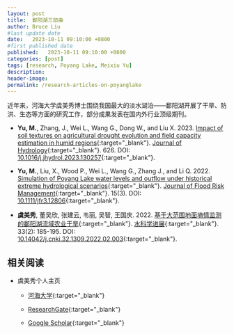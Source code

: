 ```yaml
---
layout: post
title:  鄱阳湖三部曲
author: Bruce Liu
#last update date
date:   2023-10-11 09:10:00 +0800
#first published date
published:   2023-10-11 09:10:00 +0800
categories: [post]
tags: [research, Poyang Lake, Meixiu Yu]
description: 
header-image: 
permalink: /research-articles-on-poyanglake
---
```


近年来，河海大学虞美秀博士围绕我国最大的淡水湖泊——鄱阳湖开展了干旱、防洪、生态等方面的研究工作，部分成果发表在国内外行业顶级期刊。

<!--the above is the excerpt-->
<!--more-->
<!--the following is the text-->



- **Yu, M.**, Zhang, J., Wei L., Wang G., Dong W., and Liu X. 2023. [Impact of soil textures on agricultural drought evolution and field capacity estimation in humid regions][1]{:target="_blank"}. [Journal of Hydrology][4]{:target="_blank"}. 626. DOI: [10.1016/j.jhydrol.2023.130257][1]{:target="_blank"}.

- **Yu, M.**, Liu, X., Wood P., Wei L., Wang G., Zhang J., and Li Q. 2022. [Simulation of Poyang Lake water levels and outflow under historical extreme hydrological scenarios][2]{:target="_blank"}. [Journal of Flood Risk Management][5]{:target="_blank"}. 15(3). DOI: [10.1111/jfr3.12806][2]{:target="_blank"}.

- **虞美秀**, 董吴欣, 张建云, 韦丽, 吴智, 王国庆. 2022. [基于大范围地面墒情监测的鄱阳湖流域农业干旱][3]{:target="_blank"}. [水科学进展][6]{:target="_blank"}. 33(2): 185-195. DOI: [10.14042/j.cnki.32.1309.2022.02.003][3]{:target="_blank"}.


## 相关阅读

- 虞美秀个人主页

	- [河海大学](https://shxy.hhu.edu.cn/2017/0307/c3223a45183/page.htm){:target="_blank"}
	
	- [ResearchGate](https://www.researchgate.net/profile/Meixiu_Yu){:target="_blank"}
	
	- [Google Scholar](https://scholar.google.com/citations?user=ly9d4IgAAAAJ&amp;hl=en&amp;oi=ao){:target="_blank"}

<!--links-->
[1]: https://doi.org/10.1016/j.jhydrol.2023.130257
[2]: https://doi.org/10.1111/jfr3.12806
[3]: http://skxjz.nhri.cn/cn/article/doi/10.14042/j.cnki.32.1309.2022.02.003
[4]: https://www.sciencedirect.com/journal/journal-of-hydrology
[5]: https://onlinelibrary.wiley.com/journal/1753318x
[6]: http://skxjz.nhri.cn

